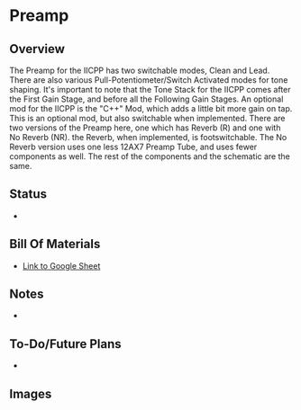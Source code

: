 # Preamp

## Overview
The Preamp for the IICPP has two switchable modes, Clean and Lead. There are also various Pull-Potentiometer/Switch Activated modes for tone shaping. 
It's important to note that the Tone Stack for the IICPP comes after the First Gain Stage, and before all the Following Gain Stages.
An optional mod for the IICPP is the "C++" Mod, which adds a little bit more gain on tap. This is an optional mod, but also switchable when implemented.
There are two versions of the Preamp here, one which has Reverb (R) and one with No Reverb (NR). the Reverb, when implemented, is footswitchable. The No Reverb version uses one less 12AX7 Preamp Tube, and uses fewer components as well.
The rest of the components and the schematic are the same.

## Status
  - 

## Bill Of Materials
  - [Link to Google Sheet](https://docs.google.com/spreadsheets/d/1ZE0vuGfygjLFiTaHai0WybOM6v7LY0qXNIPXHzz1JHo/edit?gid=1339717624#gid=1339717624)

## Notes
  - 
## To-Do/Future Plans
  - 
## Images
